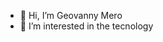 - 👋 Hi, I’m Geovanny Mero
- 👀 I’m interested in the tecnology

<!---
GeovannyMero/GeovannyMero is a ✨ special ✨ repository because its `README.md` (this file) appears on your GitHub profile.
You can click the Preview link to take a look at your changes.
--->
